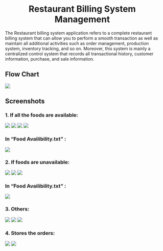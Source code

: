 <h1 align="center">Restaurant Billing System Management</h1>
<p>The Restaurant billing system application refers to a complete restaurant billing system that can allow you to perform a smooth transaction as well as maintain all additional activities such as order management, production system, inventory tracking, and so on. Moreover, this system is mainly a centralized control system that records all transactional history, customer information, purchase, and sale information.</p>
<h2>Flow Chart</h2>
<img src = "https://github.com/AhmedRifat/Restaurant-Billing-System-Management/assets/45284066/94aa9504-bb02-480f-b399-1c6ab65604f7">
<h2>Screenshots</h2>

<h3>1. If all the foods are available:</h3>
<img src = "https://github.com/AhmedRifat/Restaurant-Billing-System-Management/assets/45284066/e7bf12fc-03fd-45a6-be93-1a50348eaa1c">
<img src = "https://github.com/AhmedRifat/Restaurant-Billing-System-Management/assets/45284066/30657d7c-a590-4a2a-aff3-4421f6c3c72f">
<img src = "https://github.com/AhmedRifat/Restaurant-Billing-System-Management/assets/45284066/bae686f1-46a9-439e-a8b3-db3d0706ad93">
<img src = "https://github.com/AhmedRifat/Restaurant-Billing-System-Management/assets/45284066/a4116809-0283-453b-8943-8ca7d45ee23f">

<h3>In “Food Availibility.txt” :</h3>
<img src = "https://github.com/AhmedRifat/Restaurant-Billing-System-Management/assets/45284066/87d8d39e-e2ea-4588-91ca-8bd1e4a9410a">

<h3>2. If foods are unavailable:</h3>
<img src = "https://github.com/AhmedRifat/Restaurant-Billing-System-Management/assets/45284066/3f84089e-9c78-4447-81d2-aa589cf6dcb9">
<img src = "https://github.com/AhmedRifat/Restaurant-Billing-System-Management/assets/45284066/09093015-4db5-45f1-919a-89ea73b62e4d">
<img src = "https://github.com/AhmedRifat/Restaurant-Billing-System-Management/assets/45284066/97eb0d07-dbc8-434b-8033-e4df0f842288">

<h3>In “Food Availibility.txt” :</h3>
<img src = "https://github.com/AhmedRifat/Restaurant-Billing-System-Management/assets/45284066/f6b08a6d-7f9a-4d0f-bc4b-116f54d5ca9c">

<h3>3. Others:</h3>
<img src = "https://github.com/AhmedRifat/Restaurant-Billing-System-Management/assets/45284066/3b8799db-79d5-490d-8c17-873df0b28897">
<img src = "https://github.com/AhmedRifat/Restaurant-Billing-System-Management/assets/45284066/33e72e34-cfc5-423a-8ed0-237cf71eb04e">
<img src = "https://github.com/AhmedRifat/Restaurant-Billing-System-Management/assets/45284066/fb8e65bc-3dc6-49ec-8843-048a1275d454">

<h3>4. Stores the orders: </h3>
<img src = "https://github.com/AhmedRifat/Restaurant-Billing-System-Management/assets/45284066/874d2373-f702-4f34-b36a-372dd2572628">
<img src = "https://github.com/AhmedRifat/Restaurant-Billing-System-Management/assets/45284066/1ba5abbb-083c-4e70-a2f5-4fed0dd7fe4b">

